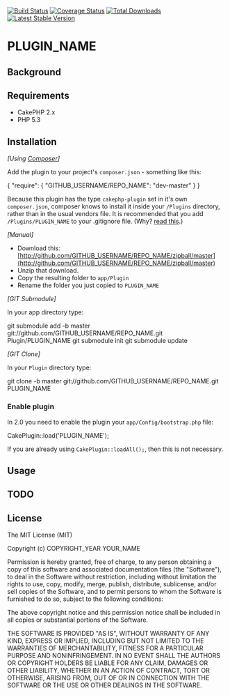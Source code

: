 [![Build Status](https://travis-ci.org/GITHUB_USERNAME/REPO_NAME.png?branch=master)](https://travis-ci.org/GITHUB_USERNAME/REPO_NAME) [![Coverage Status](https://coveralls.io/repos/GITHUB_USERNAME/REPO_NAME/badge.png?branch=master)](https://coveralls.io/r/GITHUB_USERNAME/REPO_NAME?branch=master) [![Total Downloads](https://poser.pugx.org/GITHUB_USERNAME/REPO_NAME/d/total.png)](https://packagist.org/packages/GITHUB_USERNAME/REPO_NAME) [![Latest Stable Version](https://poser.pugx.org/GITHUB_USERNAME/REPO_NAME/v/stable.png)](https://packagist.org/packages/GITHUB_USERNAME/REPO_NAME)

# PLUGIN_NAME

## Background

## Requirements

* CakePHP 2.x
* PHP 5.3

## Installation

_[Using [Composer](http://getcomposer.org/)]_

Add the plugin to your project's `composer.json` - something like this:

  {
    "require": {
      "GITHUB_USERNAME/REPO_NAME": "dev-master"
    }
  }

Because this plugin has the type `cakephp-plugin` set in it's own `composer.json`, composer knows to install it inside your `/Plugins` directory, rather than in the usual vendors file. It is recommended that you add `/Plugins/PLUGIN_NAME` to your .gitignore file. (Why? [read this](http://getcomposer.org/doc/faqs/should-i-commit-the-dependencies-in-my-vendor-directory.md).)

_[Manual]_

* Download this: [http://github.com/GITHUB_USERNAME/REPO_NAME/zipball/master](http://github.com/GITHUB_USERNAME/REPO_NAME/zipball/master)
* Unzip that download.
* Copy the resulting folder to `app/Plugin`
* Rename the folder you just copied to `PLUGIN_NAME`

_[GIT Submodule]_

In your app directory type:

  git submodule add -b master git://github.com/GITHUB_USERNAME/REPO_NAME.git Plugin/PLUGIN_NAME
  git submodule init
  git submodule update

_[GIT Clone]_

In your `Plugin` directory type:

  git clone -b master git://github.com/GITHUB_USERNAME/REPO_NAME.git PLUGIN_NAME

### Enable plugin

In 2.0 you need to enable the plugin your `app/Config/bootstrap.php` file:

  CakePlugin::load('PLUGIN_NAME');

If you are already using `CakePlugin::loadAll();`, then this is not necessary.

## Usage

## TODO

## License

The MIT License (MIT)

Copyright (c) COPYRIGHT_YEAR YOUR_NAME

Permission is hereby granted, free of charge, to any person obtaining a copy
of this software and associated documentation files (the "Software"), to deal
in the Software without restriction, including without limitation the rights
to use, copy, modify, merge, publish, distribute, sublicense, and/or sell
copies of the Software, and to permit persons to whom the Software is
furnished to do so, subject to the following conditions:

The above copyright notice and this permission notice shall be included in
all copies or substantial portions of the Software.

THE SOFTWARE IS PROVIDED "AS IS", WITHOUT WARRANTY OF ANY KIND, EXPRESS OR
IMPLIED, INCLUDING BUT NOT LIMITED TO THE WARRANTIES OF MERCHANTABILITY,
FITNESS FOR A PARTICULAR PURPOSE AND NONINFRINGEMENT. IN NO EVENT SHALL THE
AUTHORS OR COPYRIGHT HOLDERS BE LIABLE FOR ANY CLAIM, DAMAGES OR OTHER
LIABILITY, WHETHER IN AN ACTION OF CONTRACT, TORT OR OTHERWISE, ARISING FROM,
OUT OF OR IN CONNECTION WITH THE SOFTWARE OR THE USE OR OTHER DEALINGS IN
THE SOFTWARE.
